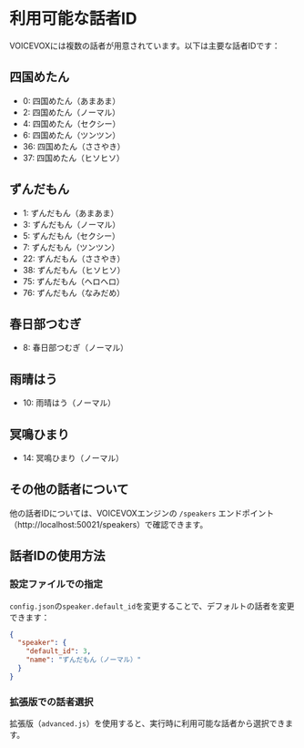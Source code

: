 # 利用可能な話者ID

VOICEVOXには複数の話者が用意されています。以下は主要な話者IDです：

## 四国めたん
- 0: 四国めたん（あまあま）
- 2: 四国めたん（ノーマル）
- 4: 四国めたん（セクシー）
- 6: 四国めたん（ツンツン）
- 36: 四国めたん（ささやき）
- 37: 四国めたん（ヒソヒソ）

## ずんだもん
- 1: ずんだもん（あまあま）
- 3: ずんだもん（ノーマル）
- 5: ずんだもん（セクシー）
- 7: ずんだもん（ツンツン）
- 22: ずんだもん（ささやき）
- 38: ずんだもん（ヒソヒソ）
- 75: ずんだもん（ヘロヘロ）
- 76: ずんだもん（なみだめ）

## 春日部つむぎ
- 8: 春日部つむぎ（ノーマル）

## 雨晴はう
- 10: 雨晴はう（ノーマル）

## 冥鳴ひまり
- 14: 冥鳴ひまり（ノーマル）

## その他の話者について

他の話者IDについては、VOICEVOXエンジンの `/speakers` エンドポイント（http://localhost:50021/speakers）で確認できます。

## 話者IDの使用方法

### 設定ファイルでの指定
`config.json`の`speaker.default_id`を変更することで、デフォルトの話者を変更できます：

```json
{
  "speaker": {
    "default_id": 3,
    "name": "ずんだもん（ノーマル）"
  }
}
```

### 拡張版での話者選択
拡張版（`advanced.js`）を使用すると、実行時に利用可能な話者から選択できます。
